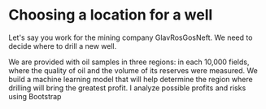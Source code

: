 # Choosing a location for a well

Let's say you work for the mining company GlavRosGosNeft. We need to decide where to drill a new well.

We are provided with oil samples in three regions: in each 10,000 fields, where the quality of oil and the volume of its reserves were measured. 
We build a machine learning model that will help determine the region where drilling will bring the greatest profit. I analyze possible profits and risks using Bootstrap
